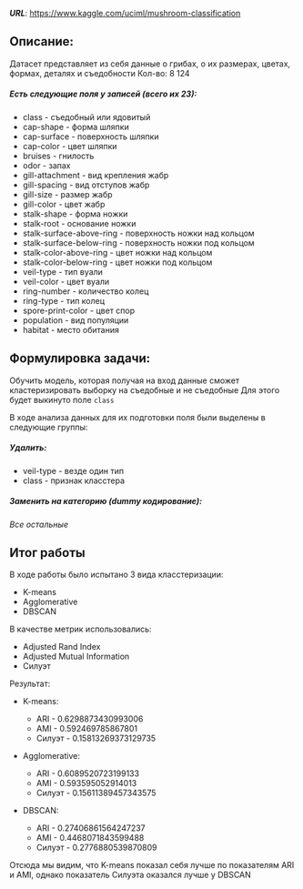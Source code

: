 ***URL***: https://www.kaggle.com/uciml/mushroom-classification

## Описание:
Датасет представляет из себя данные о грибах, о их размерах, цветах, формах, деталях и съедобности
Кол-во: 8 124

##### Есть следующие поля у записей (всего их 23):
* class - съедобный или ядовитый
* cap-shape - форма шляпки
* cap-surface - поверхность шляпки
* cap-color - цвет шляпки
* bruises - гнилость
* odor - запах
* gill-attachment - вид крепления жабр
* gill-spacing - вид отступов жабр
* gill-size - размер жабр
* gill-color - цвет жабр
* stalk-shape - форма ножки
* stalk-root - основание ножки
* stalk-surface-above-ring - поверхность ножки над кольцом
* stalk-surface-below-ring - поверхность ножки под кольцом
* stalk-color-above-ring - цвет ножки над кольцом
* stalk-color-below-ring - цвет ножки под кольцом
* veil-type - тип вуали
* veil-color - цвет вуали
* ring-number - количество колец
* ring-type - тип колец
* spore-print-color - цвет спор
* population - вид популяции
* habitat - место обитания

## Формулировка задачи:
Обучить модель, которая получая на вход данные сможет кластеризировать выборку на съедобные и не съедобные
Для этого будет выкинуто поле `class`

В ходе анализа данных для их подготовки поля были выделены в следующие группы:

##### Удалить:
* veil-type - везде один тип
* class - признак класстера
##### Заменить на категорию (dummy кодирование):
  _Все остальные_

## Итог работы
В ходе работы было испытано 3 вида класстеризации:
* K-means
* Agglomerative
* DBSCAN

В качестве метрик использовались:
* Adjusted Rand Index
* Adjusted Mutual Information
* Силуэт

Результат:
* K-means:
  * ARI - 0.6298873430993006
  * AMI - 0.592469785867801
  * Силуэт - 0.15813269373129735
  
* Agglomerative:
  * ARI - 0.6089520723199133
  * AMI - 0.593595052914013
  * Силуэт - 0.15611389457343575
  
* DBSCAN:
  * ARI - 0.27406861564247237
  * AMI - 0.4468071843599488
  * Силуэт - 0.2776880539870809

Отсюда мы видим, что K-means показал себя лучше по показателям ARI и AMI, однако показатель Силуэта оказался лучше у DBSCAN

